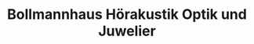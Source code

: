 ---
title: "Bollmannhaus Hörakustik Optik und Juwelier"
url: /bad-saulgau/bollmannhaus-hoerakustik-optik-und-juwelier/
shop: Hörgeräte
---